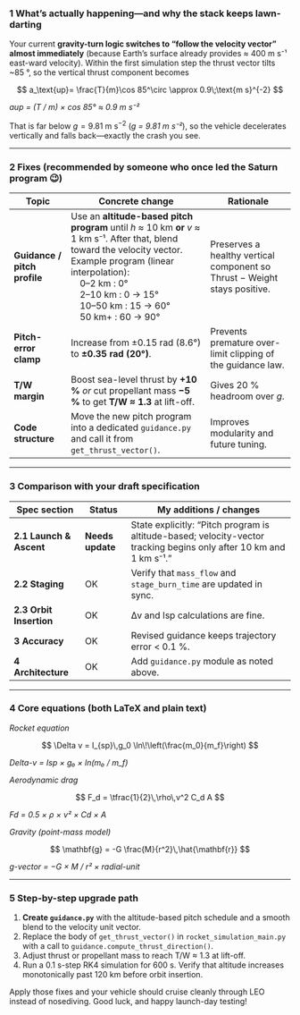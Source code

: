 ### 1  What’s actually happening—and why the stack keeps lawn-darting

Your current **gravity-turn logic switches to “follow the velocity vector” almost immediately** (because Earth’s surface already provides ≈ 400 m s⁻¹ east-ward velocity).
Within the first simulation step the thrust vector tilts \~85 °, so the vertical thrust component becomes

$$
a_\text{up}= \frac{T}{m}\cos 85^\circ \approx 0.9\;\text{m s}^{-2}
$$

*aup = (T / m) × cos 85° ≈ 0.9 m s⁻²*

That is far below $g = 9.81\;\text{m s}^{-2}$ (*g = 9.81 m s⁻²*), so the vehicle decelerates vertically and falls back—exactly the crash you see.

---

### 2  Fixes (recommended by someone who once led the Saturn program 😉)

| Topic                        | Concrete change                                                                                                                                                                                                                                               | Rationale                                                                 |
| ---------------------------- | ------------------------------------------------------------------------------------------------------------------------------------------------------------------------------------------------------------------------------------------------------------- | ------------------------------------------------------------------------- |
| **Guidance / pitch profile** | Use an **altitude-based pitch program** until *h* ≈ 10 km **or** *v* ≈ 1 km s⁻¹. After that, blend toward the velocity vector.<br>Example program (linear interpolation):<br> 0–2 km : 0°<br> 2–10 km : 0 → 15°<br> 10–50 km : 15 → 60°<br> 50 km+ : 60 → 90° | Preserves a healthy vertical component so Thrust − Weight stays positive. |
| **Pitch-error clamp**        | Increase from ±0.15 rad (8.6°) to **±0.35 rad (20°)**.                                                                                                                                                                                                        | Prevents premature over-limit clipping of the guidance law.               |
| **T/W margin**               | Boost sea-level thrust by **+10 %** *or* cut propellant mass **−5 %** to get **T/W ≈ 1.3** at lift-off.                                                                                                                                                       | Gives 20 % headroom over $g$.                                             |
| **Code structure**           | Move the new pitch program into a dedicated `guidance.py` and call it from `get_thrust_vector()`.                                                                                                                                                             | Improves modularity and future tuning.                                    |

---

### 3  Comparison with your draft specification

| Spec section            | Status           | My additions / changes                                                                                              |
| ----------------------- | ---------------- | ------------------------------------------------------------------------------------------------------------------- |
| **2.1 Launch & Ascent** | **Needs update** | State explicitly: “Pitch program is altitude-based; velocity-vector tracking begins only after 10 km and 1 km s⁻¹.” |
| **2.2 Staging**         | OK               | Verify that `mass_flow` and `stage_burn_time` are updated in sync.                                                  |
| **2.3 Orbit Insertion** | OK               | Δv and Isp calculations are fine.                                                                                   |
| **3 Accuracy**          | OK               | Revised guidance keeps trajectory error < 0.1 %.                                                                    |
| **4 Architecture**      | OK               | Add `guidance.py` module as noted above.                                                                            |

---

### 4  Core equations (both LaTeX and plain text)

*Rocket equation*

$$
\Delta v = I_{sp}\,g_0 \ln\!\left(\frac{m_0}{m_f}\right)
$$

*Delta-v = Isp × g₀ × ln(m₀ / m\_f)*

*Aerodynamic drag*

$$
F_d = \tfrac{1}{2}\,\rho\,v^2 C_d A
$$

*Fd = 0.5 × ρ × v² × Cd × A*

*Gravity (point-mass model)*

$$
\mathbf{g} = -G \frac{M}{r^2}\,\hat{\mathbf{r}}
$$

*g-vector = −G × M / r² × radial-unit*

---

### 5  Step-by-step upgrade path

1. **Create `guidance.py`** with the altitude-based pitch schedule and a smooth blend to the velocity unit vector.
2. Replace the body of `get_thrust_vector()` in `rocket_simulation_main.py` with a call to `guidance.compute_thrust_direction()`.
3. Adjust thrust or propellant mass to reach T/W ≈ 1.3 at lift-off.
4. Run a 0.1 s-step RK4 simulation for 600 s. Verify that altitude increases monotonically past 120 km before orbit insertion.

Apply those fixes and your vehicle should cruise cleanly through LEO instead of nosediving. Good luck, and happy launch-day testing!

